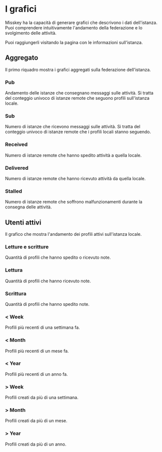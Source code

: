 # I grafici

Misskey ha la capacità di generare grafici che descrivono i dati dell'istanza. Puoi comprendere intuitivamente l'andamento della federazione e lo svolgimento delle attività.

Puoi raggiungerli visitando la pagina con le informazioni sull'istanza.

## Aggregato

Il primo riquadro mostra i grafici aggregati sulla federazione dell'istanza.

### Pub

Andamento delle istanze che consegnano messaggi sulle attività. Si tratta del conteggio univoco di istanze remote che seguono profili sull'istanza locale.

### Sub

Numero di istanze che ricevono messaggi sulle attività. Si tratta del conteggio univoco di istanze remote che i profili locali stanno seguendo.

### Received

Numero di istanze remote che hanno spedito attività a quella locale.

### Delivered

Numero di istanze remote che hanno ricevuto attività da quella locale.

### Stalled

Numero di istanze remote che soffrono malfunzionamenti durante la consegna delle attività.

## Utenti attivi

Il grafico che mostra l'andamento dei profili attivi sull'istanza locale.

### Letture e scritture

Quantità di profili che hanno spedito o ricevuto note.

### Lettura

Quantità di profili che hanno ricevuto note.

### Scrittura

Quantità di profili che hanno spedito note.

### < Week

Profili più recenti di una settimana fa.

### < Month

Profili più recenti di un mese fa.

### < Year

Profili più recenti di un anno fa.

### > Week

Profili creati da più di una settimana.

### > Month

Profili creati da più di un mese.

### > Year

Profili creati da più di un anno.
